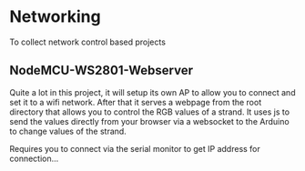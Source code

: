# Networking
To collect network control based projects


NodeMCU-WS2801-Webserver
----------
Quite a lot in this project, it will setup its own AP to allow you to connect and set it to a wifi network.
After that it serves a webpage from the root directory that allows you to control the RGB values of a strand.
It uses js to send the values directly from your browser via a websocket to the Arduino to change values of the strand.

Requires you to connect via the serial monitor to get IP address for connection...
 